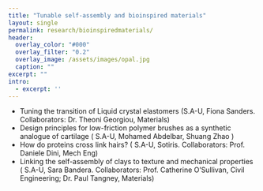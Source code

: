 ```yaml
---
title: "Tunable self-assembly and bioinspired materials"
layout: single
permalink: research/bioinspiredmaterials/
header:
  overlay_color: "#000"
  overlay_filter: "0.2"
  overlay_image: /assets/images/opal.jpg
  caption: ""
excerpt: ""
intro: 
  - excerpt: ''
---
```


* Tuning the transition of Liquid crystal elastomers (S.A-U, Fiona Sanders. Collaborators: Dr. Theoni Georgiou, Materials)
* Design principles for low-friction polymer brushes as a synthetic analogue of cartilage ( S.A-U, Mohamed Abdelbar, Shuang Zhao )
* How do proteins cross link hairs? ( S.A-U, Sotiris. Collaborators: Prof. Daniele Dini, Mech Eng)
* Linking the self-assembly of clays to texture and mechanical properties ( S.A-U, Sara Bandera. Collaborators: Prof. Catherine O’Sullivan, Civil Engineering; Dr. Paul Tangney, Materials)
